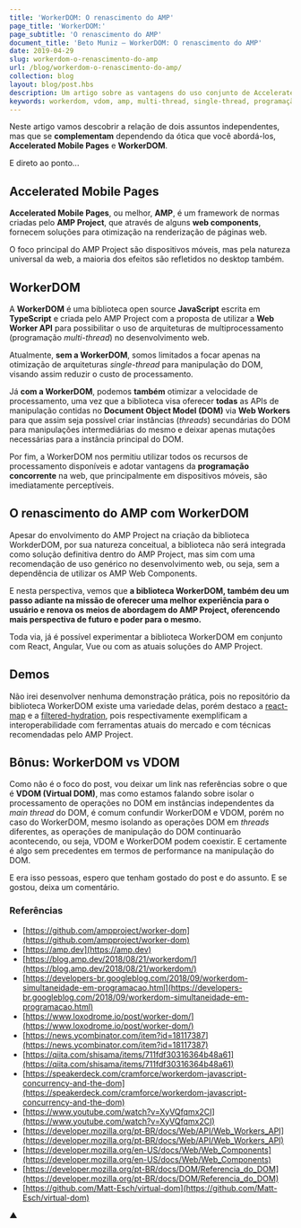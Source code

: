 ```yaml
---
title: 'WorkerDOM: O renascimento do AMP'
page_title: 'WorkerDOM:'
page_subtitle: 'O renascimento do AMP'
document_title: 'Beto Muniz — WorkerDOM: O renascimento do AMP'
date: 2019-04-29
slug: workerdom-o-renascimento-do-amp
url: /blog/workerdom-o-renascimento-do-amp/
collection: blog
layout: blog/post.hbs
description: Um artigo sobre as vantagens do uso conjunto de Accelerated Mobile Pages (AMP) e WorkerDOM
keywords: workerdom, vdom, amp, multi-thread, single-thread, programação concorrente, web desenvolvimento
---
```


Neste artigo vamos descobrir a relação de dois assuntos independentes, mas que se **complementam** dependendo da ótica que você abordá-los, **Accelerated Mobile Pages** e **WorkerDOM**.

E direto ao ponto...

## Accelerated Mobile Pages

**Accelerated Mobile Pages**, ou melhor, **AMP**, é um framework de normas criadas pelo **AMP Project**, que através de alguns **web components**, fornecem soluções para otimização na renderização de páginas web.

O foco principal do AMP Project são dispositivos móveis, mas pela natureza universal da web, a maioria dos efeitos são refletidos no desktop também.

## WorkerDOM

A **WorkerDOM** é uma biblioteca open source **JavaScript** escrita em **TypeScript** e criada pelo AMP Project com a proposta de utilizar a **Web Worker API** para possibilitar o uso de arquiteturas de multiprocessamento (programação _multi-thread_) no desenvolvimento web.

Atualmente, **sem a WorkerDOM**, somos limitados a focar apenas na otimização de arquiteturas _single-thread_ para manipulação do DOM, visando assim reduzir o custo de processamento.

Já **com a WorkerDOM**, podemos **também** otimizar a velocidade de processamento, uma vez que a biblioteca visa oferecer **todas** as APIs de manipulação contidas no **Document Object Model (DOM)** via **Web Workers** para que assim seja possível criar instâncias (_threads_) secundárias do DOM para manipulações intermediárias do mesmo e deixar apenas mutações necessárias para a instância principal do DOM.

Por fim, a WorkerDOM nos permitiu utilizar todos os recursos de processamento disponíveis e adotar vantagens da **programação concorrente** na web, que principalmente em dispositivos móveis, são imediatamente perceptíveis.

## O renascimento do AMP com WorkerDOM

Apesar do envolvimento do AMP Project na criação da biblioteca WorkderDOM, por sua natureza conceitual, a biblioteca não será integrada como solução definitiva dentro do AMP Project, mas sim com uma recomendação de uso genérico no desenvolvimento web, ou seja, sem a dependência de utilizar os AMP Web Components.

E nesta perspectiva, vemos que **a biblioteca WorkerDOM, também deu um passo adiante na missão de oferecer uma melhor experiência para o usuário e renova os meios de abordagem do AMP Project, oferencendo mais perspectiva de futuro e poder para o mesmo.**

Toda via, já é possível experimentar a biblioteca WorkerDOM em conjunto com React, Angular, Vue ou com as atuais soluções do AMP Project.

## Demos

Não irei desenvolver nenhuma demonstração prática, pois no repositório da biblioteca WorkerDOM existe uma variedade delas, porém destaco a [react-map](https://github.com/ampproject/worker-dom/tree/master/demo/react-map) e a [filtered-hydration](https://github.com/ampproject/worker-dom/tree/master/demo/filtered-hydration), pois respectivamente exemplificam a interoperabilidade com ferramentas atuais do mercado e com técnicas recomendadas pelo AMP Project.

## Bônus: WorkerDOM vs VDOM

Como não é o foco do post, vou deixar um link nas referências sobre o que é **VDOM (Virtual DOM)**, mas como estamos falando sobre isolar o processamento de operações no DOM em instâncias independentes da _main thread_ do DOM, é comum confundir WorkerDOM e VDOM, porém no caso do WorkerDOM, mesmo isolando as operações DOM em _threads_ diferentes, as operações de manipulação do DOM continuarão acontecendo, ou seja, VDOM e WorkerDOM podem coexistir. E certamente é algo sem precedentes em termos de performance na manipulação do DOM.

E era isso pessoas, espero que tenham gostado do post e do assunto. E se gostou, deixa um comentário.

### Referências

- [https://github.com/ampproject/worker-dom](https://github.com/ampproject/worker-dom)
- [https://amp.dev](https://amp.dev)
- [https://blog.amp.dev/2018/08/21/workerdom/](https://blog.amp.dev/2018/08/21/workerdom/)
- [https://developers-br.googleblog.com/2018/09/workerdom-simultaneidade-em-programacao.html](https://developers-br.googleblog.com/2018/09/workerdom-simultaneidade-em-programacao.html)
- [https://www.loxodrome.io/post/worker-dom/](https://www.loxodrome.io/post/worker-dom/)
- [https://news.ycombinator.com/item?id=18117387](https://news.ycombinator.com/item?id=18117387)
- [https://qiita.com/shisama/items/711fdf30316364b48a61](https://qiita.com/shisama/items/711fdf30316364b48a61)
- [https://speakerdeck.com/cramforce/workerdom-javascript-concurrency-and-the-dom](https://speakerdeck.com/cramforce/workerdom-javascript-concurrency-and-the-dom)
- [https://www.youtube.com/watch?v=XyVQfqmx2CI](https://www.youtube.com/watch?v=XyVQfqmx2CI)
- [https://developer.mozilla.org/pt-BR/docs/Web/API/Web_Workers_API](https://developer.mozilla.org/pt-BR/docs/Web/API/Web_Workers_API)
- [https://developer.mozilla.org/en-US/docs/Web/Web_Components](https://developer.mozilla.org/en-US/docs/Web/Web_Components)
- [https://developer.mozilla.org/pt-BR/docs/DOM/Referencia_do_DOM](https://developer.mozilla.org/pt-BR/docs/DOM/Referencia_do_DOM)
- [https://github.com/Matt-Esch/virtual-dom](https://github.com/Matt-Esch/virtual-dom)

▲
